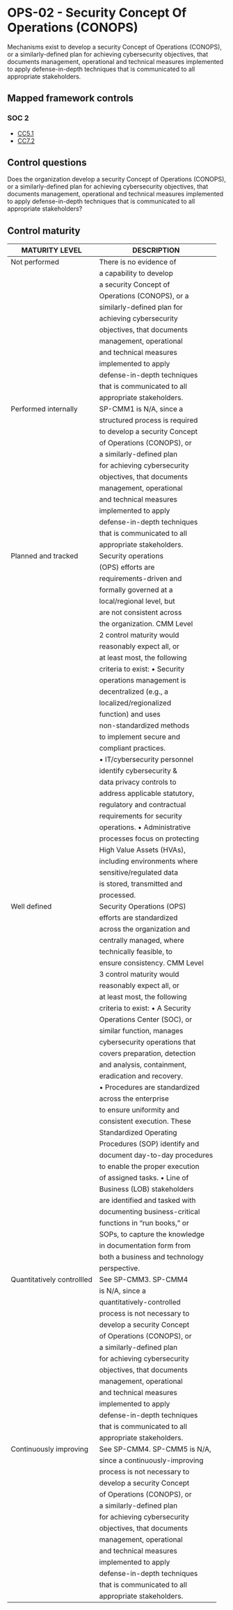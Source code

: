 # OPS-02 - Security Concept Of Operations (CONOPS)
Mechanisms exist to develop a security Concept of Operations (CONOPS), or a similarly-defined plan for achieving cybersecurity objectives, that documents management, operational and technical measures implemented to apply defense-in-depth techniques that is communicated to all appropriate stakeholders. 
## Mapped framework controls
### SOC 2
- [CC5.1](../soc2/cc51.md)
- [CC7.2](../soc2/cc72.md)
## Control questions
Does the organization develop a security Concept of Operations (CONOPS), or a similarly-defined plan for achieving cybersecurity objectives, that documents management, operational and technical measures implemented to apply defense-in-depth techniques that is communicated to all appropriate stakeholders? 
## Control maturity
|       MATURITY LEVEL       |          DESCRIPTION           |
|----------------------------|--------------------------------|
| Not performed              | There is no evidence of        |
|                            | a capability to develop        |
|                            | a security Concept of          |
|                            | Operations (CONOPS), or a      |
|                            | similarly-defined plan for     |
|                            | achieving cybersecurity        |
|                            | objectives, that documents     |
|                            | management, operational        |
|                            | and technical measures         |
|                            | implemented to apply           |
|                            | defense-in-depth techniques    |
|                            | that is communicated to all    |
|                            | appropriate stakeholders.      |
| Performed internally       | SP-CMM1 is N/A, since a        |
|                            | structured process is required |
|                            | to develop a security Concept  |
|                            | of Operations (CONOPS), or     |
|                            | a similarly-defined plan       |
|                            | for achieving cybersecurity    |
|                            | objectives, that documents     |
|                            | management, operational        |
|                            | and technical measures         |
|                            | implemented to apply           |
|                            | defense-in-depth techniques    |
|                            | that is communicated to all    |
|                            | appropriate stakeholders.      |
| Planned and tracked        | Security operations            |
|                            | (OPS) efforts are              |
|                            | requirements-driven and        |
|                            | formally governed at a         |
|                            | local/regional level, but      |
|                            | are not consistent across      |
|                            | the organization. CMM Level    |
|                            | 2 control maturity would       |
|                            | reasonably expect all, or      |
|                            | at least most, the following   |
|                            | criteria to exist: •	Security   |
|                            | operations management is       |
|                            | decentralized (e.g., a         |
|                            | localized/regionalized         |
|                            | function) and uses             |
|                            | non-standardized methods       |
|                            | to implement secure and        |
|                            | compliant practices.           |
|                            | •	IT/cybersecurity personnel    |
|                            | identify cybersecurity &       |
|                            | data privacy controls to       |
|                            | address applicable statutory,  |
|                            | regulatory and contractual     |
|                            | requirements for security      |
|                            | operations. •	Administrative    |
|                            | processes focus on protecting  |
|                            | High Value Assets (HVAs),      |
|                            | including environments where   |
|                            | sensitive/regulated data       |
|                            | is stored, transmitted and     |
|                            | processed.                     |
| Well defined               | Security Operations (OPS)      |
|                            | efforts are standardized       |
|                            | across the organization and    |
|                            | centrally managed, where       |
|                            | technically feasible, to       |
|                            | ensure consistency. CMM Level  |
|                            | 3 control maturity would       |
|                            | reasonably expect all, or      |
|                            | at least most, the following   |
|                            | criteria to exist: •	A Security |
|                            | Operations Center (SOC), or    |
|                            | similar function, manages      |
|                            | cybersecurity operations that  |
|                            | covers preparation, detection  |
|                            | and analysis, containment,     |
|                            | eradication and recovery.      |
|                            | •	Procedures are standardized   |
|                            | across the enterprise          |
|                            | to ensure uniformity and       |
|                            | consistent execution. These    |
|                            | Standardized Operating         |
|                            | Procedures (SOP) identify and  |
|                            | document day-to-day procedures |
|                            | to enable the proper execution |
|                            | of assigned tasks. •	Line of    |
|                            | Business (LOB) stakeholders    |
|                            | are identified and tasked with |
|                            | documenting business-critical  |
|                            | functions in “run books,” or   |
|                            | SOPs, to capture the knowledge |
|                            | in documentation form from     |
|                            | both a business and technology |
|                            | perspective.                   |
| Quantitatively controllled | See SP-CMM3. SP-CMM4           |
|                            | is N/A, since a                |
|                            | quantitatively-controlled      |
|                            | process is not necessary to    |
|                            | develop a security Concept     |
|                            | of Operations (CONOPS), or     |
|                            | a similarly-defined plan       |
|                            | for achieving cybersecurity    |
|                            | objectives, that documents     |
|                            | management, operational        |
|                            | and technical measures         |
|                            | implemented to apply           |
|                            | defense-in-depth techniques    |
|                            | that is communicated to all    |
|                            | appropriate stakeholders.      |
| Continuously improving     | See SP-CMM4. SP-CMM5 is N/A,   |
|                            | since a continuously-improving |
|                            | process is not necessary to    |
|                            | develop a security Concept     |
|                            | of Operations (CONOPS), or     |
|                            | a similarly-defined plan       |
|                            | for achieving cybersecurity    |
|                            | objectives, that documents     |
|                            | management, operational        |
|                            | and technical measures         |
|                            | implemented to apply           |
|                            | defense-in-depth techniques    |
|                            | that is communicated to all    |
|                            | appropriate stakeholders.      |
